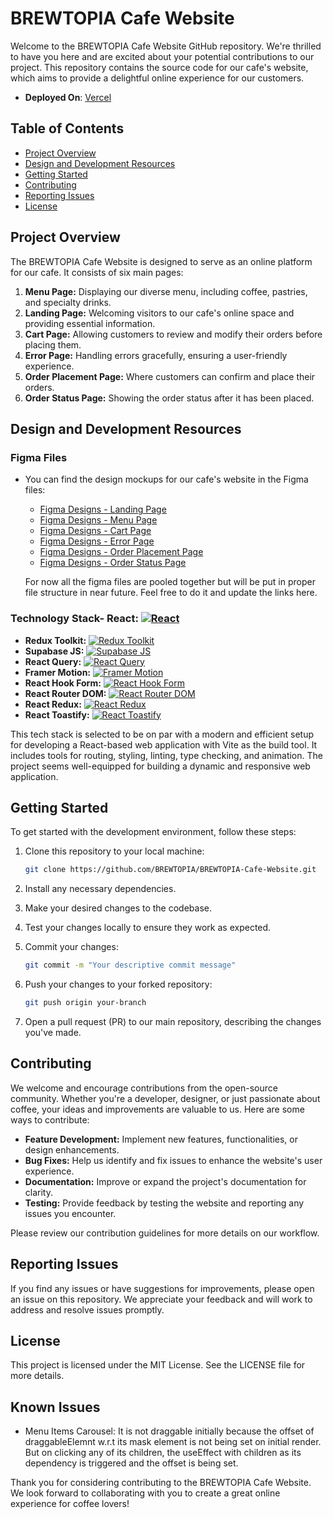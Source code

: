 # BREWTOPIA Cafe Website

Welcome to the BREWTOPIA Cafe Website GitHub repository. We're thrilled to have you here and are excited about your potential contributions to our project. This repository contains the source code for our cafe's website, which aims to provide a delightful online experience for our customers.
- **Deployed On**: [Vercel](https://cafe-brewtopia.vercel.app/)

## Table of Contents
- [Project Overview](#project-overview)
- [Design and Development Resources](#design-and-development-resources)
- [Getting Started](#getting-started)
- [Contributing](#contributing)
- [Reporting Issues](#reporting-issues)
- [License](#license)

## Project Overview
The BREWTOPIA Cafe Website is designed to serve as an online platform for our cafe. It consists of six main pages:

1. **Menu Page:** Displaying our diverse menu, including coffee, pastries, and specialty drinks.
2. **Landing Page:** Welcoming visitors to our cafe's online space and providing essential information.
3. **Cart Page:** Allowing customers to review and modify their orders before placing them.
4. **Error Page:** Handling errors gracefully, ensuring a user-friendly experience.
5. **Order Placement Page:** Where customers can confirm and place their orders.
6. **Order Status Page:** Showing the order status after it has been placed.

## Design and Development Resources

### Figma Files
- You can find the design mockups for our cafe's website in the Figma files:
  - [Figma Designs - Landing Page](https://www.figma.com/file/1Qnxj97JsntBx3BUcLQfmF/Untitled?type=design&node-id=0%3A1&mode=design&t=wKewrM3uwK99sLSc-1)
  - [Figma Designs - Menu Page](https://www.figma.com/file/1Qnxj97JsntBx3BUcLQfmF/Untitled?type=design&node-id=0%3A1&mode=design&t=wKewrM3uwK99sLSc-1)
  - [Figma Designs - Cart Page](https://www.figma.com/file/1Qnxj97JsntBx3BUcLQfmF/Untitled?type=design&node-id=0%3A1&mode=design&t=wKewrM3uwK99sLSc-1)
  - [Figma Designs - Error Page](https://www.figma.com/file/1Qnxj97JsntBx3BUcLQfmF/Untitled?type=design&node-id=0%3A1&mode=design&t=wKewrM3uwK99sLSc-1)
  - [Figma Designs - Order Placement Page](https://www.figma.com/file/1Qnxj97JsntBx3BUcLQfmF/Untitled?type=design&node-id=0%3A1&mode=design&t=wKewrM3uwK99sLSc-1)
  - [Figma Designs - Order Status Page](https://www.figma.com/file/1Qnxj97JsntBx3BUcLQfmF/Untitled?type=design&node-id=0%3A1&mode=design&t=wKewrM3uwK99sLSc-1)

  For now all the figma files are pooled together but will be put in proper file structure in near future. Feel free to do it and update the links here.

### Technology Stack- **React:** [![React](https://img.shields.io/badge/React-18.2.0-blue.svg)](https://reactjs.org/)
- **Redux Toolkit:** [![Redux Toolkit](https://img.shields.io/badge/Redux_Toolkit-1.9.7-purple.svg)](https://redux-toolkit.js.org/)
- **Supabase JS:** [![Supabase JS](https://img.shields.io/badge/Supabase_JS-2.38.4-orange.svg)](https://supabase.io/)
- **React Query:** [![React Query](https://img.shields.io/badge/React_Query-5.8.4-green.svg)](https://react-query.tanstack.com/)
- **Framer Motion:** [![Framer Motion](https://img.shields.io/badge/Framer_Motion-10.16.4-pink.svg)](https://www.framer.com/motion/)
- **React Hook Form:** [![React Hook Form](https://img.shields.io/badge/React_Hook_Form-7.48.2-blue.svg)](https://react-hook-form.com/)
- **React Router DOM:** [![React Router DOM](https://img.shields.io/badge/React_Router_DOM-6.18.0-purple.svg)](https://reactrouter.com/)
- **React Redux:** [![React Redux](https://img.shields.io/badge/React_Redux-8.1.3-blue.svg)](https://react-redux.js.org/)
- **React Toastify:** [![React Toastify](https://img.shields.io/badge/React_Toastify-9.1.3-yellow.svg)](https://fkhadra.github.io/react-toastify/)


This tech stack is selected to be on par with a modern and efficient setup for developing a React-based web application with Vite as the build tool. It includes tools for routing, styling, linting, type checking, and animation. The project seems well-equipped for building a dynamic and responsive web application.


## Getting Started
To get started with the development environment, follow these steps:

1. Clone this repository to your local machine:
   ```bash
   git clone https://github.com/BREWTOPIA/BREWTOPIA-Cafe-Website.git

1. Install any necessary dependencies.

2. Make your desired changes to the codebase.

3. Test your changes locally to ensure they work as expected.

4. Commit your changes:
    ```bash
    git commit -m "Your descriptive commit message"

5. Push your changes to your forked repository:
    ```bash
    git push origin your-branch

6. Open a pull request (PR) to our main repository, describing the changes you've made.

## Contributing
We welcome and encourage contributions from the open-source community. Whether you're a developer, designer, or just passionate about coffee, your ideas and improvements are valuable to us. Here are some ways to contribute:


- **Feature Development:** Implement new features, functionalities, or design enhancements.
- **Bug Fixes:** Help us identify and fix issues to enhance the website's user experience.
- **Documentation:** Improve or expand the project's documentation for clarity.
- **Testing:** Provide feedback by testing the website and reporting any issues you encounter.

Please review our contribution guidelines for more details on our workflow.

## Reporting Issues
If you find any issues or have suggestions for improvements, please open an issue on this repository. We appreciate your feedback and will work to address and resolve issues promptly.

## License
This project is licensed under the MIT License. See the LICENSE file for more details.

## Known Issues
  - Menu Items Carousel: It is not draggable initially because the offset of draggableElemnt w.r.t its mask element is not being set on initial render. But on
                         clicking any of its children, the useEffect with children as its dependency is triggered and the offset is being set.

Thank you for considering contributing to the BREWTOPIA Cafe Website. We look forward to collaborating with you to create a great online experience for coffee lovers!
